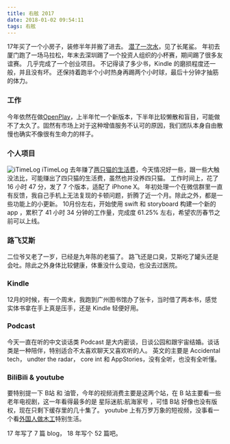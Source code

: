 ```yaml
---
title: 右舷 2017
date: 2018-01-02 09:54:11
tags: 右舷
---
```

17年买了一个小房子，装修半年并搬了进去。
[潜了一次水](http://laihj.me/2017/11/21/dive2017/)，见了长尾鲨。
年初去厦门跑了一场马拉松，年末去深圳踢了一个投资人组织的小杯赛，期间踢了很多友谊赛。
几乎完成了一个创业项目。
不记得读了多少书，Kindle 的磨损程度还一般，并且没有坏。
还保持着跑半个小时热身再踢两个小时球，最后十分钟才抽筋的体力。

### 工作
今年依然在做[OpenPlay](https://openplay.com)，上半年忙一个新版本，下半年比较懒散和盲目，可能做不了太久了。固然有市场上对于这种增值服务不认可的原因，我们团队本身自由散慢也确实不像很有生命力的样子。

### 个人项目
![](http:///2018-01-02-iTimelog.png "iTimeLog")
iTimeLog 去年赚了[两只猫的生活费](http://laihj.me/2017/01/07/starboard-2016/)，今天情况好一些，跟一些大触没法比，可能赚出了四只猫的生活费，虽然也并没养四只猫。
工作时间上，花了 16 小时 47 分，发了 7 个版本，适配了 iPhone X。
年初处理一个在微信群里一直有反馈，我自己手机上无法复现的卡顿问题，折腾了近一个月。除此之外，都是一些功能上的小更新。
10月份左右，开始使用 swift 和 storyboard 构建一个新的 app ，累积了 41 小时 34 分钟的工作量，完成度 61.25% 左右，希望农历春节之前可以上线。

### 路飞艾斯

二位爷又老了一岁，已经是九年陈的老猫了。
路飞还是口臭，艾斯吃了罐头还是会吐。除此之外身体比较健康，体重没什么变动，也没去过医院。

### Kindle
12月的时候，有一个周末，我跑到广州图书馆办了张卡，当时借了两本书，感觉实体书拿在手上真是压手，还是 Kindle 轻便好用。

### Podcast
今天一直在听的中文谈话类 Podcast 是大内密谈，日谈公园和跟宇宙结婚。谈话类是一种陪伴，特别适合不太喜欢聊天又喜欢听的人。
英文的主要是 Accidental tech， undter the radar， core  int 和 AppStories，没有全听，也没有全听懂。

### BiliBili & youtube
要特别提一下 B站 和 油管，今年的视频消费主要是这两个站，在 B 站主要看一些老年电视剧，这一年看得最多的是 星际迷航:航海家号 ，可惜 B站 好像也没有版权，现在只剩下缓存里的几十集了。
youtube 上有万罗万象的短视频，没事看一个看[外国人做木工](https://www.youtube.com/channel/UC6pdMJwtkbCNoQRwbaNt77A)特别生活。

17 年写了 7 篇 blog， 18 年写个 52 篇吧。


